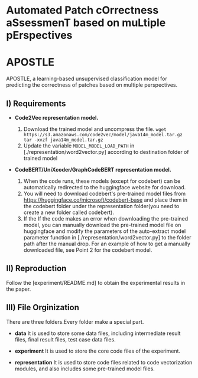 # Automated Patch cOrrectness aSsessmenT based on muLtiple pErspectives


# APOSTLE
APOSTLE,  a learning-based unsupervised classification model for predicting the correctness of patches based on multiple perspectives.

## I) Requirements

* **Code2Vec representation model.**
  1. Download the trained model and uncompress the file.
  `wget https://s3.amazonaws.com/code2vec/model/java14m_model.tar.gz tar -xvzf java14m_model.tar.gz`
  2. Update the variable `MODEL_MODEL_LOAD_PATH` in [./representation/word2vector.py] according to destination folder of trained model

* **CodeBERT/UniXcoder/GraphCodeBERT representation model.**
  1. When the code runs, these models (except for codebert) can be automatically redirected to the huggingface website for download.
  2. You will need to download codebert's pre-trained model files from https://huggingface.co/microsoft/codebert-base and place them in the codebert folder under the representation folder(you need to create a new folder called codebert).
  3. If the If the code makes an error when downloading the pre-trained model, you can manually download the pre-trained model file on huggingface and modify the parameters of the auto-extract model parameter function in [./representation/word2vector.py] to the folder path after the manual drop. For an example of how to get a manually downloaded file, see Point 2 for the codebert model.

## II) Reproduction
  Follow the [experiment/README.md] to obtain the experimental results in the paper.

## III) File Orginization
  There are three folders.Every folder make a special part.

  * **data**
  It is used to store some data files, including intermediate result files, final result files, test case data files.

  * **experiment**
  It is used to store the core code files of the experiment.

  * **representation**
  It is used to store code files related to code vectorization modules, and also includes some pre-trained model files.

